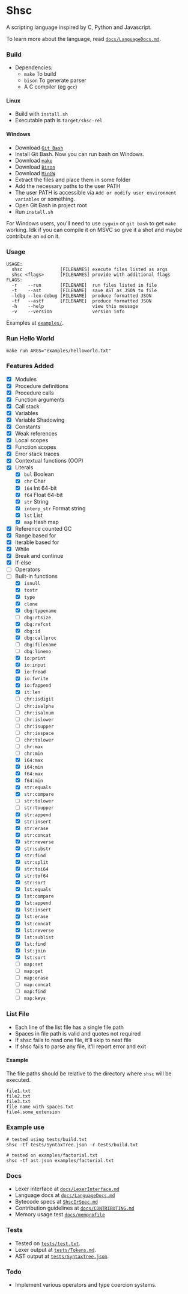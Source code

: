 # Shsc
A scripting language inspired by C, Python and Javascript.

To learn more about the language, read [`docs/LanguageDocs.md`](docs/LanguageDocs.md).

### Build
- Dependencies:
    - `make` To build
    - `bison` To generate parser
    - A C compiler (eg `gcc`)
#### Linux
- Build with `install.sh`
- Executable path is `target/shsc-rel`

#### Windows
- Download [`Git Bash`](https://git-scm.com/)
- Install Git Bash. Now you can run bash on Windows.
- Download [`make`](https://gnuwin32.sourceforge.net/packages/make.htm)
- Download [`Bison`](https://gnuwin32.sourceforge.net/packages/bison.htm)
- Download [`MinGW`](https://github.com/skeeto/w64devkit/releases)
- Extract the files and place them in some folder
- Add the necessary paths to the user PATH
- The user PATH is accessible via `Add or modify user environment variables` or something.
- Open Git Bash in project root
- Run `install.sh`

For Windows users, you'll need to use `cygwin` or `git bash` to get `make` working.
Idk if you can compile it on MSVC so give it a shot and maybe contribute an `md` on it.

### Usage
```
USAGE:
  shsc              [FILENAMES] execute files listed as args
  shsc <flags>      [FILENAMES] provide with additional flags
FLAGS:
  -r    --run       [FILENAME]  run files listed in file
  -t    --ast       [FILENAME]  save AST as JSON to file
  -ldbg --lex-debug [FILENAME]  produce formatted JSON
  -tf   --astf      [FILENAME]  produce formatted JSON
  -h    --help                  view this message
  -v    --version               version info
```

Examples at [`examples/`](examples/).

### Run Hello World
```
make run ARGS="examples/helloworld.txt"
```

### Features Added
- [x] Modules
- [x] Procedure definitions
- [x] Procedure calls
- [x] Function arguments
- [x] Call stack
- [x] Variables
- [x] Variable Shadowing
- [x] Constants
- [x] Weak references
- [x] Local scopes
- [x] Function scopes
- [x] Error stack traces
- [x] Contextual functions (OOP)
- [x] Literals
    - [x] `bul` Boolean
    - [x] `chr` Char
    - [x] `i64` Int 64-bit
    - [x] `f64` Float 64-bit
    - [x] `str`  String
    - [x] `interp_str` Format string
    - [x] `lst` List
    - [x] `map` Hash map
- [x] Reference counted GC
- [x] Range based for
- [x] Iterable based for
- [x] While
- [x] Break and continue
- [x] If-else
- [ ] Operators
- [ ] Built-in functions
    - [x] `isnull`
    - [x] `tostr`
    - [x] `type`
    - [x] `clone`
    - [x] `dbg:typename`
    - [ ] `dbg:rtsize`
    - [x] `dbg:refcnt`
    - [x] `dbg:id`
    - [x] `dbg:callproc`
    - [ ] `dbg:filename`
    - [ ] `dbg:lineno`
    - [x] `io:print`
    - [x] `io:input`
    - [x] `io:fread`
    - [x] `io:fwrite`
    - [x] `io:fappend`
    - [x] `it:len`
    - [ ] `chr:isdigit`
    - [ ] `chr:isalpha`
    - [ ] `chr:isalnum`
    - [ ] `chr:islower`
    - [ ] `chr:isupper`
    - [ ] `chr:isspace`
    - [ ] `chr:tolower`
    - [ ] `chr:max`
    - [ ] `chr:min`
    - [x] `i64:max`
    - [x] `i64:min`
    - [x] `f64:max`
    - [x] `f64:min`
    - [x] `str:equals`
    - [x] `str:compare`
    - [ ] `str:tolower`
    - [ ] `str:toupper`
    - [x] `str:append`
    - [x] `str:insert`
    - [x] `str:erase`
    - [x] `str:concat`
    - [x] `str:reverse`
    - [x] `str:substr`
    - [x] `str:find`
    - [x] `str:split`
    - [x] `str:toi64`
    - [x] `str:tof64`
    - [x] `str:sort`
    - [x] `lst:equals`
    - [x] `lst:compare`
    - [x] `lst:append`
    - [x] `lst:insert`
    - [x] `lst:erase`
    - [x] `lst:concat`
    - [x] `lst:reverse`
    - [x] `lst:sublist`
    - [x] `lst:find`
    - [x] `lst:join`
    - [x] `lst:sort`
    - [ ] `map:set`
    - [ ] `map:get`
    - [ ] `map:erase`
    - [ ] `map:concat`
    - [ ] `map:find`
    - [ ] `map:keys`

### List File
 - Each line of the list file has a single file path
 - Spaces in file path is valid and quotes not required
 - If shsc fails to read one file, it'll skip to next file
 - If shsc fails to parse any file, it'll report error and exit

#### Example
The file paths should be relative to the directory where `shsc` will be executed.
```
file1.txt
file2.txt
file3.txt
file name with spaces.txt
file4.some_extension
```

### Example use
```
# tested using tests/build.txt
shsc -tf tests/SyntaxTree.json -r tests/build.txt
```

```
# tested on examples/factorial.txt
shsc -tf ast.json examples/factorial.txt
```

### Docs
- Lexer interface at [`docs/LexerInterface.md`](docs/LexerInterface.md)
- Language docs at [`docs/LanguageDocs.md`](docs/LanguageDocs.md)
- Bytecode specs at [`ShscIrSpec.md`](https://github.com/AvirukBasak/shsc-runtime/blob/main/docs/ShscIrSpec.md)
- Contribution guidelines at [`docs/CONTRIBUTING.md`](docs/CONTRIBUTING.md)
- Memory usage test [`docs/memprofile`](docs/memprofile)

### Tests
- Tested on [`tests/test.txt`](tests/test.txt).
- Lexer output at [`tests/Tokens.md`](tests/Tokens.md).
- AST output at [`tests/SyntaxTree.json`](tests/SyntaxTree.json).

### Todo
- Implement various operators and type coercion systems.
